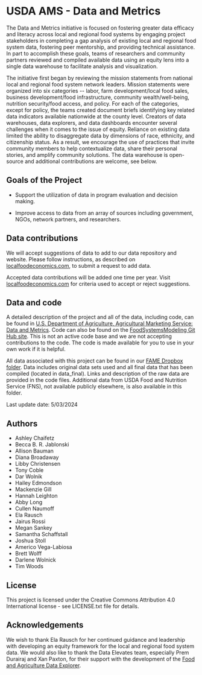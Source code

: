 # USDA AMS - Data and Metrics

The Data and Metrics initiative is focused on fostering greater data efficacy and literacy across local and regional food systems by engaging project stakeholders in completing a gap analysis of existing local and regional food system data, fostering peer mentorship, and providing technical assistance. In part to accomplish these goals, teams of researchers and community partners reviewed and compiled available data using an equity lens into a single data warehouse to facilitate analysis and visualization.

The initiative first began by reviewing the mission statements from national local and regional food system network leaders. Mission statements were organized into six categories -- labor, farm development/local food sales, business development/food infrastructure, community wealth/well-being, nutrition security/food access, and policy. For each of the categories, except for policy, the teams created document briefs identifying key related data indicators available nationwide at the county level. Creators of data warehouses, data explorers, and data dashboards encounter several challenges when it comes to the issue of equity. Reliance on existing data limited the ability to disaggregate data by dimensions of race, ethnicity, and citizenship status. As a result, we encourage the use of practices that invite community members to help contextualize data, share their personal stories, and amplify community solutions. The data warehouse is open-source and additional contributions are welcome, see below.

## Goals of the Project

-   Support the utilization of data in program evaluation and decision making.

-   Improve access to data from an array of sources including government, NGOs, network partners, and researchers.

## Data contributions

We will accept suggestions of data to add to our data repository and website. Please follow instructions, as described on [localfoodeconomics.com](https://localfoodeconomics.com/data/recommendations/), to submit a request to add data.

Accepted data contributions will be added one time per year. Visit [localfoodeconomics.com](https://localfoodeconomics.com/data/recommendations/) for criteria used to accept or reject suggestions.

## Data and code

A detailed description of the project and all of the data, including code, can be found in [U.S. Department of Agriculture, Agricultural Marketing Service: Data and Metrics](https://allison-bauman.quarto.pub/usda-ams-datametrics/). Code can also be found on the [FoodSystemsModeling Git Hub site](https://github.com/FoodSystemsModeling/DataWarehouse). This is not an active code base and we are not accepting contributions to the code. The code is made available for you to use in your own work if it is helpful.

All data associated with this project can be found in our [FAME Dropbox folder](https://www.dropbox.com/sh/glpu4blo1y5qvfj/AAD3mc8jD1-VlIr47JVWF7sya?st=4qnsgs7f&dl=0). Data includes original data sets used and all final data that has been compiled (located in data_final). Links and description of the raw data are provided in the code files. Additional data from USDA Food and Nutrition Service (FNS), not available publicly elsewhere, is also available in this folder.

Last update date: 5/03/2024

## Authors

-   Ashley Chaifetz
-   Becca B. R. Jablonski
-   Allison Bauman
-   Diana Broadaway
-   Libby Christensen
-   Tony Coble
-   Dar Wolnik
-   Hailey Edmondson
-   Mackenzie Gill
-   Hannah Leighton
-   Abby Long
-   Cullen Naumoff
-   Ela Rausch
-   Jairus Rossi
-   Megan Sankey
-   Samantha Schaffstall
-   Joshua Stoll
-   Americo Vega-Labiosa
-   Brett Wolff
-   Darlene Wolnick
-   Tim Woods

## License

This project is licensed under the Creative Commons Attribution 4.0 International license - see LICENSE.txt file for details.

## Acknowledgements

We wish to thank Ela Rausch for her continued guidance and leadership with developing an equity framework for the local and regional food system data. We would also like to thank the Data Elevates team, especially Prem Durairaj and Xan Paxton, for their support with the development of the [Food and Agriculture Data Explorer](https://localfoodeconomics.com/data/).
